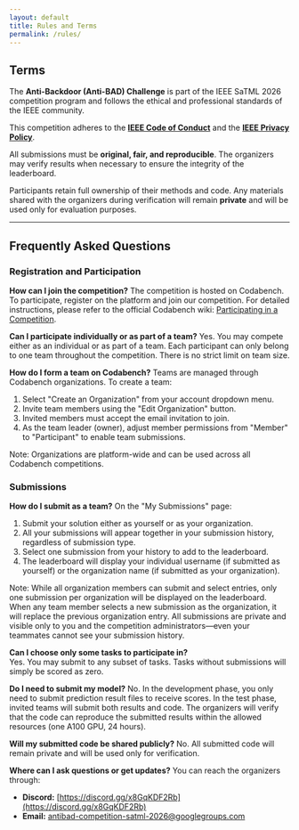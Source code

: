 ```yaml
---
layout: default
title: Rules and Terms
permalink: /rules/
---
```


## Terms

The **Anti-Backdoor (Anti-BAD) Challenge** is part of the IEEE SaTML 2026 competition program and follows the ethical and professional standards of the IEEE community.

This competition adheres to the [**IEEE Code of Conduct**](https://www.ieee.org/content/dam/ieee-org/ieee/web/org/about/ieee_code_of_conduct.pdf) and the [**IEEE Privacy Policy**](https://privacy.ieee.org/policies).

All submissions must be **original, fair, and reproducible**. The organizers may verify results when necessary to ensure the integrity of the leaderboard.

Participants retain full ownership of their methods and code. Any materials shared with the organizers during verification will remain **private** and will be used only for evaluation purposes.

---

## Frequently Asked Questions

### Registration and Participation

**How can I join the competition?**
The competition is hosted on Codabench. To participate, register on the platform and join our competition. For detailed instructions, please refer to the official Codabench wiki: [Participating in a Competition](https://github.com/codalab/codabench/wiki/User_Participating-in-a-Competition).

**Can I participate individually or as part of a team?**
Yes. You may compete either as an individual or as part of a team. Each participant can only belong to one team throughout the competition. There is no strict limit on team size.

**How do I form a team on Codabench?**
Teams are managed through Codabench organizations. To create a team:
1. Select "Create an Organization" from your account dropdown menu.
2. Invite team members using the "Edit Organization" button.
3. Invited members must accept the email invitation to join.
4. As the team leader (owner), adjust member permissions from "Member" to "Participant" to enable team submissions.

Note: Organizations are platform-wide and can be used across all Codabench competitions.

### Submissions

**How do I submit as a team?**
On the "My Submissions" page:
1. Submit your solution either as yourself or as your organization.
2. All your submissions will appear together in your submission history, regardless of submission type.
3. Select one submission from your history to add to the leaderboard.
4. The leaderboard will display your individual username (if submitted as yourself) or the organization name (if submitted as your organization).

Note: While all organization members can submit and select entries, only one submission per organization will be displayed on the leaderboard. When any team member selects a new submission as the organization, it will replace the previous organization entry. All submissions are private and visible only to you and the competition administrators—even your teammates cannot see your submission history.

**Can I choose only some tasks to participate in?**  
Yes. You may submit to any subset of tasks. Tasks without submissions will simply be scored as zero.

**Do I need to submit my model?**
No. In the development phase, you only need to submit prediction result files to receive scores. In the test phase, invited teams will submit both results and code. The organizers will verify that the code can reproduce the submitted results within the allowed resources (one A100 GPU, 24 hours).

**Will my submitted code be shared publicly?**
No. All submitted code will remain private and will be used only for verification.

**Where can I ask questions or get updates?**
You can reach the organizers through:

* **Discord:** [https://discord.gg/x8GqKDF2Rb](https://discord.gg/x8GqKDF2Rb)  
* **Email:** [antibad-competition-satml-2026@googlegroups.com](mailto:antibad-competition-satml-2026@googlegroups.com)